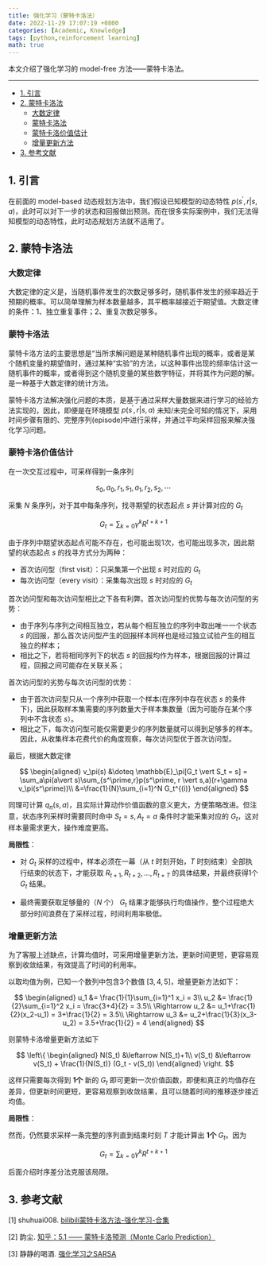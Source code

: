 ```yaml
---
title: 强化学习（蒙特卡洛法）
date: 2022-11-29 17:07:19 +0800
categories: [Academic, Knowledge]
tags: [python,reinforcement learning]
math: true
---
```


本文介绍了强化学习的 model-free 方法——蒙特卡洛法。

<!--more-->

---

- [1. 引言](#1-引言)
- [2. 蒙特卡洛法](#2-蒙特卡洛法)
  - [大数定律](#大数定律)
  - [蒙特卡洛法](#蒙特卡洛法)
  - [蒙特卡洛价值估计](#蒙特卡洛价值估计)
  - [增量更新方法](#增量更新方法)
- [3. 参考文献](#3-参考文献)


## 1. 引言

在前面的 model-based 动态规划方法中，我们假设已知模型的动态特性 $p(s^\prime,r \vert s,a)$，此时可以对下一步的状态和回报做出预测。而在很多实际案例中，我们无法得知模型的动态特性，此时动态规划方法就不适用了。

## 2. 蒙特卡洛法

### 大数定律

大数定律的定义是，当随机事件发生的次数足够多时，随机事件发生的频率趋近于预期的概率。可以简单理解为样本数量越多，其平概率越接近于期望值。大数定律的条件：1、独立重复事件；2、重复次数足够多。

### 蒙特卡洛法

蒙特卡洛方法的主要思想是“当所求解问题是某种随机事件出现的概率，或者是某个随机变量的期望值时，通过某种“实验”的方法，以这种事件出现的频率估计这一随机事件的概率，或者得到这个随机变量的某些数字特征，并将其作为问题的解。是一种基于大数定律的统计方法。

蒙特卡洛方法解决强化问题的本质，是基于通过采样大量数据来进行学习的经验方法实现的，因此，即便是在环境模型 $p(s^\prime,r \vert s,a)$ 未知/未完全可知的情况下，采用时间步骤有限的、完整序列(episode)中进行采样，并通过平均采样回报来解决强化学习问题。

### 蒙特卡洛价值估计

在一次交互过程中，可采样得到一条序列

$$
s_0, a_0, r_1, s_1, a_1, r_2, s_2,\cdots 
$$

采集 $N$ 条序列，对于其中每条序列，找寻期望的状态起点 $s$ 并计算对应的 $G_t$

$$
G_t = \sum_{k=0} \gamma^k R^{t+k+1}
$$

由于序列中期望状态起点可能不存在，也可能出现1次，也可能出现多次，因此期望的状态起点 $s$ 的找寻方式分为两种：
- 首次访问型（first visit）：只采集第一个出现 $s$ 时对应的 $G_t$
- 每次访问型（every visit）：采集每次出现 $s$ 时对应的 $G_t$

首次访问型和每次访问型相比之下各有利弊。首次访问型的优势与每次访问型的劣势：
- 由于序列与序列之间相互独立，若从每个相互独立的序列中取出唯一一个状态 $s$ 的回报，那么首次访问型产生的回报样本同样也是经过独立试验产生的相互独立的样本；
- 相比之下，若将相同序列下的状态 $s$ 的回报均作为样本，根据回报的计算过程，回报之间可能存在关联关系；

首次访问型的劣势与每次访问型的优势：
- 由于首次访问型只从一个序列中获取一个样本(在序列中存在状态 $s$ 的条件下)，因此获取样本集需要的序列数量大于样本集数量（因为可能存在某个序列中不含状态 $s$）。
- 相比之下，每次访问型可能仅需要更少的序列数量就可以得到足够多的样本。因此，从收集样本花费代价的角度观察，每次访问型优于首次访问型。

最后，根据大数定律

$$
\begin{aligned}
v_\pi(s) &\doteq \mathbb{E}_\pi[G_t \vert S_t = s] = \sum_a\pi(a\vert s)\sum_{s^\prime,r}p(s^\prime, r \vert s,a)(r+\gamma v_\pi(s^\prime))\\
&=\frac{1}{N}\sum_{i=1}^N G_t^{(i)}
\end{aligned}
$$

同理可计算 $q_\pi(s,a)$，且实际计算动作价值函数的意义更大，方便策略改进。但注意，状态序列采样时需要同时命中 $S_t=s,A_t = a$ 条件时才能采集对应的 $G_t$，这对样本量需求更大，操作难度更高。

**局限性**：

- 对 $G_t$ 采样的过程中，样本必须在一幕（从 $t$ 时刻开始，$T$ 时刻结束）全部执行结束的状态下，才能获取 $R_{t+1},R_{t+2},...,R_{t+T}$ 的具体结果，并最终获得1个 $G_t$ 结果。

- 最终需要获取足够量的（$N$ 个） $G_t$ 结果才能够执行均值操作，整个过程绝大部分时间浪费在了采样过程，时间利用率极低。

### 增量更新方法

为了客服上述缺点，计算均值时，可采用增量更新方法，更新时间更短，更容易观察到收敛结果，有效提高了时间的利用率。

以取均值为例，已知一个数列中包含3个数值 $[3,4,5]$，增量更新方法如下：

$$
\begin{aligned}
u_1 &= \frac{1}{1}\sum_{i=1}^1 x_i = 3\\
u_2 &= \frac{1}{2}\sum_{i=1}^2 x_i = \frac{3+4}{2} = 3.5\\
\Rightarrow u_2 &= u_1+\frac{1}{2}(x_2-u_1) = 3+\frac{1}{2} = 3.5\\
\Rightarrow u_3 &= u_2+\frac{1}{3}(x_3-u_2) = 3.5+\frac{1}{2} = 4
\end{aligned}
$$

则蒙特卡洛增量更新方法如下

$$
\left\{
\begin{aligned}
N(S_t) &\leftarrow N(S_t)+1\\
v(S_t) &\leftarrow v(S_t) + \frac{1}{N(S_t)} (G_t - v(S_t))
\end{aligned}
\right.
$$

这样只需要每次得到 **1个** 新的 $G_t$ 即可更新一次价值函数，即便和真正的均值存在差异，但更新时间更短，更容易观察到收敛结果，且可以随着时间的推移逐步接近均值。

**局限性**：

然而，仍然要求采样一条完整的序列直到结束时刻 $T$ 才能计算出 **1个** $G_t$。因为

$$
G_t = \sum_{k=0} \gamma^k R^{t+k+1}
$$

后面介绍时序差分法克服该局限。

## 3. 参考文献

[1] shuhuai008. [bilibili蒙特卡洛方法-强化学习-合集](https://space.bilibili.com/97068901/channel/collectiondetail?sid=196314)

[2] 韵尘. [知乎：5.1 —— 蒙特卡洛预测（Monte Carlo Prediction）](https://zhuanlan.zhihu.com/p/538564739)

[3] 静静的喝酒. [强化学习之SARSA](https://blog.csdn.net/qq_34758157/article/details/124608790?spm=1001.2014.3001.5501)